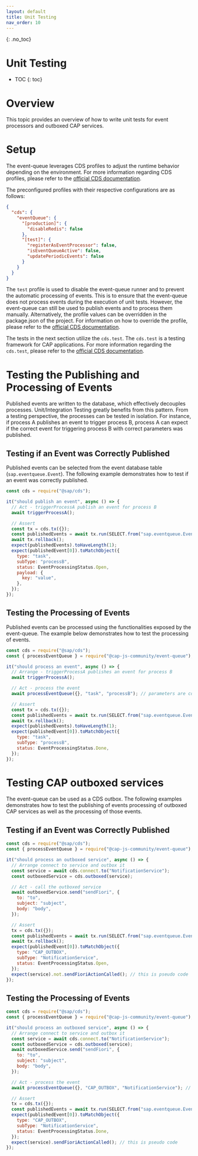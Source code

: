 ```yaml
---
layout: default
title: Unit Testing
nav_order: 10
---
```


<!-- prettier-ignore-start -->

{: .no_toc}

# Unit Testing

- TOC
{: toc}
<!-- prettier-ignore-end -->

# Overview

This topic provides an overview of how to write unit tests for event processors and outboxed CAP services.

# Setup

The event-queue leverages CDS profiles to adjust the runtime behavior depending on the environment. For more
information regarding CDS profiles, please refer to
the [official CDS documentation](https://cap.cloud.sap/docs/node.js/cds-env#profiles).

The preconfigured profiles with their respective configurations are as follows:

```json
{
  "cds": {
    "eventQueue": {
      "[production]": {
        "disableRedis": false
      },
      "[test]": {
        "registerAsEventProcessor": false,
        "isEventQueueActive": false,
        "updatePeriodicEvents": false
      }
    }
  }
}
```

The `test` profile is used to disable the event-queue runner and to prevent the automatic processing of events. This is
to ensure that the event-queue does not process events during the execution of unit tests. However, the event-queue can
still be used to publish events and to process them manually. Alternatively, the profile values can be overridden in the
package.json of the project. For information on how to override the profile, please refer to the
[official CDS documentation](https://cap.cloud.sap/docs/node.js/cds-env#sources-for-cds-env).

The tests in the next section utilize the `cds.test`. The `cds.test` is a testing framework for CAP applications. For
more information regarding the `cds.test`, please refer to the [official CDS documentation](https://cap.cloud.sap/docs/node.js/cds-test).

# Testing the Publishing and Processing of Events

Published events are written to the database, which effectively decouples processes. Unit/Integration Testing greatly
benefits from this pattern. From a testing perspective, the processes can be tested in isolation. For instance, if
process A publishes an event to trigger process B, process A can expect if the correct event for triggering process B
with correct parameters was published.

## Testing if an Event was Correctly Published

Published events can be selected from the event database table (`sap.eventqueue.Event`). The following example
demonstrates how to test if an event was correctly published.

```javascript
const cds = require("@sap/cds");

it("should publish an event", async () => {
  // Act - triggerProcessA publish an event for process B
  await triggerProcessA();

  // Assert
  const tx = cds.tx({});
  const publishedEvents = await tx.run(SELECT.from("sap.eventqueue.Event"));
  await tx.rollback();
  expect(publishedEvents).toHaveLength(1);
  expect(publishedEvent[0]).toMatchObject({
    type: "task",
    subType: "processB",
    status: EventProcessingStatus.Open,
    payload: {
      key: "value",
    },
  });
});
```

## Testing the Processing of Events

Published events can be processed using the functionalities exposed by the event-queue. The example below demonstrates
how to test the processing of events.

```javascript
const cds = require("@sap/cds");
const { processEventQueue } = require("@cap-js-community/event-queue");

it("should process an event", async () => {
  // Arrange - triggerProcessA publishes an event for process B
  await triggerProcessA();

  // Act - process the event
  await processEventQueue({}, "task", "processB"); // parameters are cds context, type, and subType

  // Assert
  const tx = cds.tx({});
  const publishedEvents = await tx.run(SELECT.from("sap.eventqueue.Event"));
  await tx.rollback();
  expect(publishedEvents).toHaveLength(1);
  expect(publishedEvent[0]).toMatchObject({
    type: "task",
    subType: "processB",
    status: EventProcessingStatus.Done,
  });
});
```

# Testing CAP outboxed services

The event-queue can be used as a CDS outbox. The following examples demonstrates how to test the publishing of events
processing of outboxed CAP services as well as the processing of those events.

## Testing if an Event was Correctly Published

```javascript
const cds = require("@sap/cds");
const { processEventQueue } = require("@cap-js-community/event-queue");

it("should process an outboxed service", async () => {
  // Arrange connect to service and outbox it
  const service = await cds.connect.to("NotificationService");
  const outboxedService = cds.outboxed(service);

  // Act - call the outboxed service
  await outboxedService.send("sendFiori", {
    to: "to",
    subject: "subject",
    body: "body",
  });

  // Assert
  tx = cds.tx({});
  const publishedEvents = await tx.run(SELECT.from("sap.eventqueue.Event"));
  await tx.rollback();
  expect(publishedEvent[0]).toMatchObject({
    type: "CAP_OUTBOX",
    subType: "NotificationService",
    status: EventProcessingStatus.Open,
  });
  expect(service).not.sendFioriActionCalled(); // this is pseudo code
});
```

## Testing the Processing of Events

```javascript
const cds = require("@sap/cds");
const { processEventQueue } = require("@cap-js-community/event-queue");

it("should process an outboxed service", async () => {
  // Arrange connect to service and outbox it
  const service = await cds.connect.to("NotificationService");
  const outboxedService = cds.outboxed(service);
  await outboxedService.send("sendFiori", {
    to: "to",
    subject: "subject",
    body: "body",
  });

  // Act - process the event
  await processEventQueue({}, "CAP_OUTBOX", "NotificationService"); // parameters are cds context, type, and subType

  // Assert
  tx = cds.tx({});
  const publishedEvents = await tx.run(SELECT.from("sap.eventqueue.Event"));
  expect(publishedEvent[0]).toMatchObject({
    type: "CAP_OUTBOX",
    subType: "NotificationService",
    status: EventProcessingStatus.Done,
  });
  expect(service).sendFioriActionCalled(); // this is pseudo code
});
```
